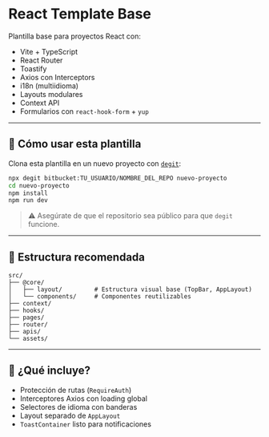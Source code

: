 # React Template Base

Plantilla base para proyectos React con:

- Vite + TypeScript
- React Router
- Toastify
- Axios con Interceptors
- i18n (multiidioma)
- Layouts modulares
- Context API
- Formularios con `react-hook-form` + `yup`

---

## 🚀 Cómo usar esta plantilla

Clona esta plantilla en un nuevo proyecto con [`degit`](https://github.com/KandeSoto/react-template):

```bash
npx degit bitbucket:TU_USUARIO/NOMBRE_DEL_REPO nuevo-proyecto
cd nuevo-proyecto
npm install
npm run dev
```

> ⚠️ Asegúrate de que el repositorio sea público para que `degit` funcione.

---

## 📂 Estructura recomendada

```
src/
├── @core/
│   ├── layout/         # Estructura visual base (TopBar, AppLayout)
│   └── components/     # Componentes reutilizables
├── context/
├── hooks/
├── pages/
├── router/
├── apis/
└── assets/
```

---

## 🧪 ¿Qué incluye?

- Protección de rutas (`RequireAuth`)
- Interceptores Axios con loading global
- Selectores de idioma con banderas
- Layout separado de `AppLayout`
- `ToastContainer` listo para notificaciones
